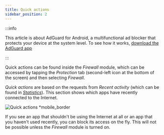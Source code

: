 ```yaml
---
title: Quick actions
sidebar_position: 2
---
```


:::info

This article is about AdGuard for Android, a multifunctional ad blocker that protects your device at the system level. To see how it works, [download the AdGuard app](https://agrd.io/download-kb-adblock)

:::

Quick actions can be found inside the *Firewall* module, which can be accessed by tapping the *Protection* tab (second-left icon at the bottom of the screen) and then selecting *Firewall*.

*Quick actions* are based on the requests from *Recent activity* (which can be found in [*Statistics*](/adguard-for-android/features/statistics)). This section shows which apps have recently connected to the Internet.

![Quick actions *mobile_border](https://cdn.adtidy.org/blog/new/yigrfquick_actions.png)

If you see an app that shouldn't be using the Internet at all or an app that you haven't used recently, you can block its access on the fly. This will not be possible unless the *Firewall* module is turned on.

